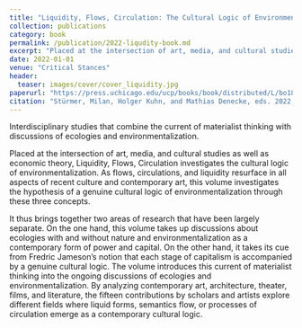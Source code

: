 ```yaml
---
title: "Liquidity, Flows, Circulation: The Cultural Logic of Environmentalization"
collection: publications
category: book
permalink: /publication/2022-liqudity-book.md
excerpt: "Placed at the intersection of art, media, and cultural studies as well as economic theory, this edited volume investigates the cultural logic of environmentalization. As flows, circulations, and liquidity resurface in all aspects of recent culture and contemporary art, we investigate the hypothesis of a genuine cultural logic of environmentalization through these three concepts."
date: 2022-01-01
venue: "Critical Stances"
header:
  teaser: images/cover/cover_liquidity.jpg
paperurl: "https://press.uchicago.edu/ucp/books/book/distributed/L/bo184793407.html"
citation: "Stürmer, Milan, Holger Kuhn, and Mathias Denecke, eds. 2022. <i>Liquidity, Flows, Circulation: The Cultural Logic of Environmentalization</i>. Diaphanes, University of Chicago Press."
---
```


Interdisciplinary studies that combine the current of materialist thinking with discussions of ecologies and environmentalization.

Placed at the intersection of art, media, and cultural studies as well as economic theory, Liquidity, Flows, Circulation investigates the cultural logic of environmentalization. As flows, circulations, and liquidity resurface in all aspects of recent culture and contemporary art, this volume investigates the hypothesis of a genuine cultural logic of environmentalization through these three concepts.

It thus brings together two areas of research that have been largely separate. On the one hand, this volume takes up discussions about ecologies with and without nature and environmentalization as a contemporary form of power and capital. On the other hand, it takes its cue from Fredric Jameson’s notion that each stage of capitalism is accompanied by a genuine cultural logic. The volume introduces this current of materialist thinking into the ongoing discussions of ecologies and environmentalization. By analyzing contemporary art, architecture, theater, films, and literature, the fifteen contributions by scholars and artists explore different fields where liquid forms, semantics flow, or processes of circulation emerge as a contemporary cultural logic.

